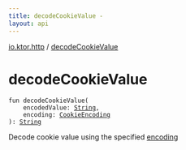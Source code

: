 ```yaml
---
title: decodeCookieValue - 
layout: api
---
```


<div class='api-docs-breadcrumbs'><a href="index.html">io.ktor.http</a> / <a href="./decode-cookie-value.html">decodeCookieValue</a></div>

# decodeCookieValue

<div class="signature"><code><span class="keyword">fun </span><span class="identifier">decodeCookieValue</span><span class="symbol">(</span><br/>&nbsp;&nbsp;&nbsp;&nbsp;<span class="parameterName" id="io.ktor.http$decodeCookieValue(kotlin.String, io.ktor.http.CookieEncoding)/encodedValue">encodedValue</span><span class="symbol">:</span>&nbsp;<a href="https://kotlinlang.org/api/latest/jvm/stdlib/kotlin/-string/index.html"><span class="identifier">String</span></a><span class="symbol">, </span><br/>&nbsp;&nbsp;&nbsp;&nbsp;<span class="parameterName" id="io.ktor.http$decodeCookieValue(kotlin.String, io.ktor.http.CookieEncoding)/encoding">encoding</span><span class="symbol">:</span>&nbsp;<a href="-cookie-encoding/index.html"><span class="identifier">CookieEncoding</span></a><br/><span class="symbol">)</span><span class="symbol">: </span><a href="https://kotlinlang.org/api/latest/jvm/stdlib/kotlin/-string/index.html"><span class="identifier">String</span></a></code></div>

Decode cookie value using the specified <a href="decode-cookie-value.html#io.ktor.http$decodeCookieValue(kotlin.String, io.ktor.http.CookieEncoding)/encoding">encoding</a>

